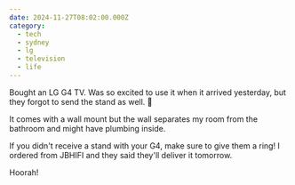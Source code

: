 ```yaml
---
date: 2024-11-27T08:02:00.000Z
category:
  - tech
  - sydney
  - lg
  - television
  - life
---
```


Bought an LG G4 TV. Was so excited to use it when it arrived yesterday, but they forgot to send the stand as well. 🥲 

It comes with a wall mount but the wall separates my room from the bathroom and might have plumbing inside.

If you didn't receive a stand with your G4, make sure to give them a ring! I ordered from JBHIFI and they said they'll deliver it tomorrow.

Hoorah!
